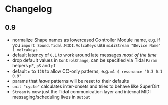 # Changelog

## 0.9

- normalize Shape names as lowercased Controller Module name, e.g.
  if you `import Sound.Tidal.MIDI.VolcaKeys` use `midiStream "Device Name" 1 volcakeys`
- default latency of `0.1` to work around late messages _most of the time_
- drop default values in `ControlChange`, can be specified via Tidal `Param` helpers
  `pF`, `pS` and `pI`
- default `n` to `128` to allow CC-only patterns, e.g. `m1 $ resonance "0.3 0.1 0.9"`
- params that _leave_ patterns will be reset to their defaults
- `unit "cycle"` calculates inter-onsets and tries to behave like SuperDirt
- `Stream` is now just the Tidal communication layer and internal MIDI
  messaging/scheduling lives in `Output`
